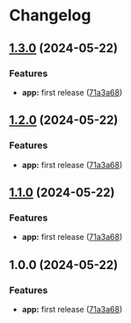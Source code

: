 # Changelog

## [1.3.0](https://github.com/zaap59/sandbox-release/compare/v1.2.0...v1.3.0) (2024-05-22)


### Features

* **app:** first release ([71a3a68](https://github.com/zaap59/sandbox-release/commit/71a3a68b67aeb21f43d92824fea7e2c3202d5fac))

## [1.2.0](https://github.com/zaap59/sandbox-release/compare/v1.1.0...v1.2.0) (2024-05-22)


### Features

* **app:** first release ([71a3a68](https://github.com/zaap59/sandbox-release/commit/71a3a68b67aeb21f43d92824fea7e2c3202d5fac))

## [1.1.0](https://github.com/zaap59/sandbox-release/compare/v1.0.0...v1.1.0) (2024-05-22)


### Features

* **app:** first release ([71a3a68](https://github.com/zaap59/sandbox-release/commit/71a3a68b67aeb21f43d92824fea7e2c3202d5fac))

## 1.0.0 (2024-05-22)


### Features

* **app:** first release ([71a3a68](https://github.com/zaap59/sandbox-release/commit/71a3a68b67aeb21f43d92824fea7e2c3202d5fac))

